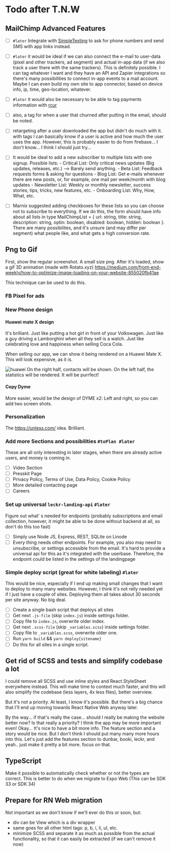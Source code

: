 # Todo after T.N.W

## MailChimp Advanced Features

- [ ] `#later` Integrate with [SimpleTexting](https://mailchimp.com/integrations/sms-and-text-message-marketing/) to ask for phone numbers and send SMS with app links instead.
- [ ] `#later` it would be ideal if we can also connect the e-mail to user-data (pixel and other trackers, ad segment) and actual in-app data (if we also track a user there with the same trackers). This is definitely possible. I can tag whatever I want and they have an API and Zapier integrations so there's many possibilities to connect in-app events to a mail account. Maybe I can even build my own site to app connector, based on device info, ip, time, geo-location, whatever.
- [ ] `#later` it would also be necessary to be able to tag payments information with [rcur](https://rcur.nl)
- [ ] also, a tag for when a user that churned after putting in the email, should be noted.
- [ ] retargeting after a user downloaded the app but didn't do much with it. with tags I can basically know if a user is active and how much the user uses the app. However, this is probably easier to do from firebase... I don't know... I think I should just try...

- [ ] It would be ideal to add a new subscriber to multiple lists with one signup. Possible lists: - Critical List: Only critical news updates (Big updates, releases, etc.) --> Barely send anything. - Beta List: Feedback requests forms & asking for questions - Blog List: Get e-mails whenever there are new posts, or, for example, one mail per week/month with blog updates - Newsletter List: Weekly or monthly newsletter, success stories, tips, tricks, new features, etc. - Onboarding List: Why, How, What, etc.

- [ ] Marnix suggested adding checkboxes for these lists so you can choose not to subscribe to everything. If we do this, the form should have info about all lists in type MailChimpList = { url: string, title: string, description: string, optin: boolean, disabled: boolean, hidden: boolean }. There are many possibilites, and it's unsure (and may differ per segment) what people like, and what gets a high conversion rate.

## Png to Gif

First, show the regular screenshot. A small size png.
After it's loaded, show a gif 3D animation (made with Rotato.xyz)
https://medium.com/front-end-weekly/how-to-optimize-image-loading-on-your-website-855020fb41ae

This technique can be used to do this.


### FB Pixel for ads

### New Phone design

#### Huawei mate X design

It's brilliant. Just like putting a hot girl in front of your Volkswagen. Just like a guy driving a Lamborghini when all they sell is a watch. Just like celebrating love and happiness when selling Coca Cola.

When selling our app, we can show it being rendered on a Huawei Mate X. This will look expensive, as it is.

![huawei](https://user-images.githubusercontent.com/1976888/56899590-16b25200-6a94-11e9-8dcb-2dd36e9bac99.jpg)
On the right half, contacts will be shown. On the left half, the statistics will be rendered. It will be purrfect!

#### Copy Dyme

More easier, would be the design of DYME x2: Left and right, so you can add two screen shots.

### Personalization

The https://unless.com/ idea. Brilliant.

### Add more Sections and possibilities `#toPlan #later`

These are all only interesting in later stages, when there are already active users, and money is coming in.

- [ ] Video Section
- [ ] Presskit Page
- [ ] Privacy Policy, Terms of Use, Data Policy, Cookie Policy
- [ ] More detailed contacting page
- [ ] Careers

### Set up universal `leckr-landing-api` `#later`

Figure out what' s needed for endpoints (probably subscriptions and email collection, however, it might be able to be done without backend at all, so don't do this too fast)

- [ ] Simply use Node JS, Express, REST, SQLite on Linode
- [ ] Every thing needs other endpoints. For example, you also may need to unsubscribe, or settings accessible from the email. It's hard to provide a universal api for this as it's integrated with the userbase. Therefore, the endpoint could be listed in the settings of the landingpage

### Simple deploy script (great for white labeling) `#later`

This would be nice, especially if I end up making small changes that I want to deploy to many many websites. However, I think it's not relly needed yet if I just have a couple of sites. Deploying them all takes about 30 seconds per site anyway. No big deal.

- [ ] Create a single bash script that deploys all sites
- [ ] Get next `.js-file` (skip `index.js`) inside settings folder.
- [ ] Copy file to `index.js`, overwrite older index.
- [ ] Get next `.scss-file` (skip `_variables.scss`) inside settings folder.
- [ ] Copy file to `_variables.scss`, overwrite older one.
- [ ] Run `yarn build` && `yarn deploy{sitename}`
- [ ] Do this for all sites in a single script.

## Get rid of SCSS and tests and simplify codebase a lot

I could remove all SCSS and use inline styles and React.StyleSheet everywhere instead. This will make time to context much faster, and this will also simplify the codebase (less layers, 4x less files), better overview.

But it's not a priority. At least, I know it's possible. But there's a big chance that I'll end up moving towards React Native Web anyway later.

By the way... if that's really the case... should I really be making the website better now? Is that really a priority? I think the app may be more important even! Okay... It's nice to have a bit more info. The feature section and a story would be nice. But I don't think I should put many many more hours into this. Let's just add the features section to dunbar, booki, leckr, and yeah.. just make it pretty a bit more. focus on that.

## TypeScript

Make it possible to automatically check whether or not the types are correct. This is better to do when we migrate to Expo Web (This can be SDK 33 or SDK 34)

## Prepare for RN Web migration

Not important as we don't know if we'll ever do this or soon, but:

- div can be View which is a div wrapper
- same goes for all other html tags: p, b, i, li, ul, etc.
- minimize SCSS and separate it as much as possible from the actual functionality, so that it can easily be extracted (if we can't remove it now)

